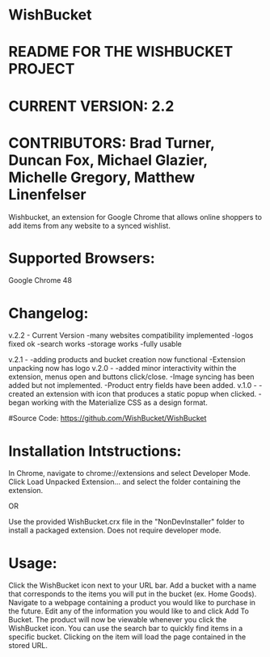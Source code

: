 # WishBucket 
# README FOR THE WISHBUCKET PROJECT
# CURRENT VERSION: 2.2

# CONTRIBUTORS: Brad Turner, Duncan Fox, Michael Glazier, Michelle Gregory, Matthew Linenfelser

Wishbucket, an extension for Google Chrome that allows online shoppers to add items from any website to a synced wishlist. 

# Supported Browsers: 
Google Chrome 48

# Changelog: 
v.2.2 - Current Version
	-many websites compatibility implemented
	-logos fixed ok
	-search works
	-storage works
	-fully usable
	
v.2.1 - 
	-adding products and bucket creation now functional
	-Extension unpacking now has logo
v.2.0 - 
	-added minor interactivity within the extension, menus open and buttons click/close. 
	-Image syncing has been added but not implemented.
	-Product entry fields have been added. 
v.1.0 - 
	-created an extension with icon that produces a static popup when clicked.
	-began working with the Materialize CSS as a design format.
	
#Source Code: 
https://github.com/WishBucket/WishBucket

# Installation Intstructions:
In Chrome, navigate to chrome://extensions and select Developer Mode. Click Load Unpacked Extension... and select the folder containing the extension.

OR

Use the provided WishBucket.crx file in the "NonDevInstaller" folder to install a packaged extension. Does not require developer mode. 

# Usage:
 Click the WishBucket icon next to your URL bar. Add a bucket with a name that corresponds to the items you will put in the bucket (ex. Home Goods). Navigate to a webpage containing a product you would like to purchase in the future. Edit any of the information you would like to and click Add To Bucket. The product will now be viewable whenever you click the WishBucket icon. You can use the search bar to quickly find items in a specific bucket. Clicking on the item will load the page contained in the stored URL. 
